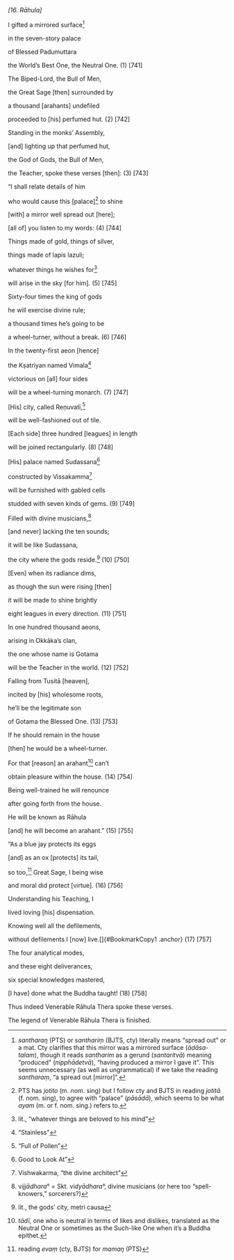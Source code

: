 *\[16. Rāhula\]*

I gifted a mirrored surface[^1]

in the seven-story palace

of Blessed Padumuttara

the World’s Best One, the Neutral One. (1) \[741\]

The Biped-Lord, the Bull of Men,

the Great Sage \[then\] surrounded by

a thousand \[arahants\] undefiled

proceeded to \[his\] perfumed hut. (2) \[742\]

Standing in the monks’ Assembly,

\[and\] lighting up that perfumed hut,

the God of Gods, the Bull of Men,

the Teacher, spoke these verses \[then\]: (3) \[743\]

“I shall relate details of him

who would cause this \[palace\][^2] to shine

\[with\] a mirror well spread out \[here\];

\[all of\] you listen to my words: (4) \[744\]

Things made of gold, things of silver,

things made of lapis lazuli;

whatever things he wishes for[^3]

will arise in the sky \[for him\]. (5) \[745\]

Sixty-four times the king of gods

he will exercise divine rule;

a thousand times he’s going to be

a wheel-turner, without a break. (6) \[746\]

In the twenty-first aeon \[hence\]

the Kṣatriyan named Vimala[^4]

victorious on \[all\] four sides

will be a wheel-turning monarch. (7) \[747\]

\[His\] city, called Reṇuvatī,[^5]

will be well-fashioned out of tile.

\[Each side\] three hundred \[leagues\] in length

will be joined rectangularly. (8) \[748\]

\[His\] palace named Sudassana[^6]

constructed by Vissakamma[^7]

will be furnished with gabled cells

studded with seven kinds of gems. (9) \[749\]

Filled with divine musicians,[^8]

\[and never\] lacking the ten sounds;

it will be like Sudassana,

the city where the gods reside.[^9] (10) \[750\]

\[Even\] when its radiance dims,

as though the sun were rising \[then\]

it will be made to shine brightly

eight leagues in every direction. (11) \[751\]

In one hundred thousand aeons,

arising in Okkāka’s clan,

the one whose name is Gotama

will be the Teacher in the world. (12) \[752\]

Falling from Tusitā \[heaven\],

incited by \[his\] wholesome roots,

he’ll be the legitimate son

of Gotama the Blessed One. (13) \[753\]

If he should remain in the house

\[then\] he would be a wheel-turner.

For that \[reason\] an arahant[^10] can’t

obtain pleasure within the house. (14) \[754\]

Being well-trained he will renounce

after going forth from the house.

He will be known as Rāhula

\[and\] he will become an arahant.” (15) \[755\]

“As a blue jay protects its eggs

\[and\] as an ox \[protects\] its tail,

so too,[^11] Great Sage, I being wise

and moral did protect \[virtue\]. (16) \[756\]

Understanding his Teaching, I

lived loving \[his\] dispensation.

Knowing well all the defilements,

without defilements I \[now\] live.[]{#BookmarkCopy1 .anchor} (17)
\[757\]

The four analytical modes,

and these eight deliverances,

six special knowledges mastered,

\[I have\] done what the Buddha taught! (18) \[758\]

Thus indeed Venerable Rāhula Thera spoke these verses.

The legend of Venerable Rāhula Thera is finished.

[^1]: *santharaŋ* (PTS) or *santhariṃ* (BJTS, cty) literally means
    “spread out” or a mat. Cty clarifies that this mirror was a mirrored
    surface (*ādāsa-talam*), though it reads *santharim* as a gerund
    (*santaritvā*) meaning “produced” (*nipphādetvā*), “having produced
    a mirror I gave it”. This seems unnecessary (as well as
    ungrammatical) if we take the reading *santharaṃ*, “a spread out
    \[mirror\]”.

[^2]: PTS has *jotito* (m. nom. sing) but I follow cty and BJTS in
    reading *jotitā* (f. nom. sing), to agree with “palace” (*pāsādā*),
    which seems to be what *ayam* (m. or f. nom. sing.) refers to.

[^3]: lit., “whatever things are beloved to his mind”

[^4]: “Stainless”

[^5]: “Full of Pollen”

[^6]: Good to Look At”

[^7]: Vishwakarma, “the divine architect”

[^8]: v*ijjādhara*° = Skt. vi*dyādhara*°, divine musicians (or here too
    “spell-knowers,” sorcerers?)

[^9]: lit., the gods’ city, metri causa

[^10]: *tādī*, one who is neutral in terms of likes and dislikes,
    translated as the Neutral One or sometimes as the Such-like One when
    it’s a Buddha epithet.

[^11]: reading *evaṃ* (cty, BJTS) for *mamaŋ* (PTS)
